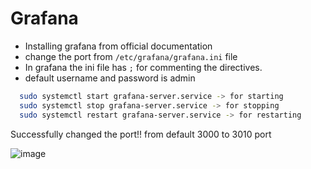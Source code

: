 # Grafana
- Installing grafana from official documentation
- change the port from `/etc/grafana/grafana.ini` file
- In grafana the ini file has `;` for commenting the directives.
- default username and password is admin
```sh
  sudo systemctl start grafana-server.service -> for starting
  sudo systemctl stop grafana-server.service -> for stopping
  sudo systemctl restart grafana-server.service -> for restarting
```
Successfully changed the port!! from default 3000 to 3010 port

![image](https://github.com/mallikharjuna160003/30-Days-of-AWS/assets/74324685/b77c0fe4-27ab-46ba-a57a-1ce2c9e97059)
